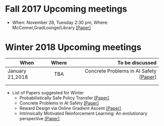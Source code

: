 # Fall 2017 Upcoming meetings
- When: November 28, Tuesday 2:30 pm, Where: McConnel,GradLounge/Library [[Paper]](https://arxiv.org/pdf/1705.08551.pdf)


# Winter 2018 Upcoming meetings
  | When                 | Where         | To be discussed  |
  | -------------        |:-------------:| ----------------:|
  | January 21,2018      | TBA           | Concrete Problems in AI Safety [[Paper]](https://arxiv.org/pdf/1606.06565.pdf)                 |
  |                      |               |                  |
  |                      |               |                  |


- List of Papers suggested for Winter
  * Probabilistically Safe Policy Transfer [[Paper]](https://arxiv.org/pdf/1705.05394.pdf)
  * Concrete Problems in AI Safety [[Paper]](https://arxiv.org/pdf/1606.06565.pdf)
  * Reward Design via Online Gradient Ascent [[Paper]](https://papers.nips.cc/paper/4146-reward-design-via-online-gradient-ascent.pdf)
  * Intrinsically Motivated Reinforcement Learning: An evolutionary perspective [[Paper]](https://web.eecs.umich.edu/~baveja/Papers/IMRLIEEETAMDFinal.pdf)
